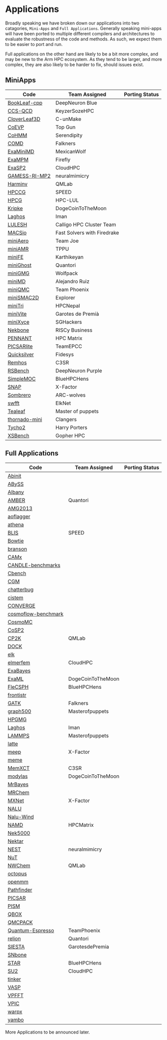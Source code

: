 # Applications

Broadly speaking we have broken down our applications into two catagories, `Mini-Apps` and `Full Applications`.
Generally speaking mini-apps will have been ported to multiple different compilers and architectures to evaluate the robustness of the code and methods.
As such, we expect them to be easier to port and run.

Full applications on the other hand are likely to be a bit more complex, and may be new to the Arm HPC ecosystem.
As they tend to be larger, and more complex, they are also likely to be harder to fix, should issues exist.

## MiniApps

| Code                                              | Team Assigned                 | Porting Status |
|---------------------------------------------------|-------------------------------|----------------|
| [BookLeaf-cpp](MiniApps/BookLeaf-cpp/README.md)   | DeepNeuron Blue               |                |
| [CCS-QCD](MiniApps/ccs-qcd/README.md)             | KeyzerSozeHPC                 |                |
| [CloverLeaf3D](MiniApps/CloverLeaf3D/README.md)   | C-unMake                      |                |
| [CoEVP](MiniApps/CoEVP/README.md)                 | Top Gun                       |                |
| [CoHMM](MiniApps/CoHMM/README.md)                 | Serendipity                   |                |
| [COMD](MiniApps/comd/README.md)                   | Falkners                      |                |
| [ExaMiniMD](MiniApps/ExaMiniMD/README.md)         | MexicanWolf                   |                |
| [ExaMPM](MiniApps/ExaMPM/README.md)               | Firefly                       |                |
| [ExaSP2](MiniApps/ExaSP2/README.md)               | CloudHPC                      |                |
| [GAMESS-RI-MP2](MiniApps/GAMESS-RI-MP2/README.md) | neuralmimicry                 |                |
| [Harminv](MiniApps/harminv/README.md)             | QMLab                         |                |
| [HPCCG](MiniApps/HPCCG/README.md)                 | SPEED                         |                |
| [HPCG](MiniApps/HPCG/README.md)                   | HPC-LUL                       |                |
| [Kripke](MiniApps/kripke/README.md)               | DogeCoinToTheMoon             |                |
| [Laghos](MiniApps/laghos/README.md)               | Iman                          |                |
| [LULESH](MiniApps/LULESH/README.md)               | Calligo HPC Cluster Team      |                |
| [MACSio](MiniApps/MACSio/README.md)               | Fast Solvers with Firedrake   |                |
| [miniAero](MiniApps/miniAero/README.md)           | Team Joe                      |                |
| [miniAMR](MiniApps/miniAMR/README.md)             | TPPU                          |                |
| [miniFE](MiniApps/miniFE/README.md)               | Karthikeyan                   |                |
| [miniGhost](MiniApps/miniGhost/README.md)         | Quantori                      |                |
| [miniGMG](Applications/minigmg/README.md)         | Wolfpack                      |                |
| [miniMD](MiniApps/miniMD/README.md)               | Alejandro Ruiz                |                |
| [miniQMC](MiniApps/miniQMC/README.md)             | Team Phoenix                  |                |
| [miniSMAC2D](MiniApps/miniSMAC2D/README.md)       | Explorer                      |                |
| [miniTri](MiniApps/miniTri/README.md)             | HPCNepal                      |                |
| [miniVite](MiniApps/miniVite/README.md)           | Garotes de Premià             |                |
| [miniXyce](MiniApps/miniXyce/README.md)           | SGHackers                     |                |
| [Nekbone](MiniApps/nekbone/README.md)             | RISCy Business                |                |
| [PENNANT](MiniApps/PENNANT/README.md)             | HPC Matrix                    |                |
| [PICSARlite](MiniApps/PICSARlite/README.md)       | TeamEPCC                      |                |
| [Quicksilver](MiniApps/Quicksilver/README.md)     | Fidesys                       |                |
| [Remhos](MiniApps/Remhos/README.md)               | C3SR                          |                |
| [RSBench](MiniApps/RSBench/README.md)             | DeepNeuron Purple             |                |
| [SimpleMOC](MiniApps/SimpleMOC/README.md)         | BlueHPCHens                   |                |
| [SNAP](MiniApps/SNAP/README.md)                   | X-Factor                      |                |
| [Sombrero](MiniApps/sombrero/README.md)           | ARC-wolves                    |                |
| [swfft](MiniApps/swfft/README.md)                 | ElkNet                        |                |
| [Tealeaf](MiniApps/Tealeaf/README.md)             | Master of puppets             |                |
| [thornado-mini](MiniApps/thornado-mini/README.md) | Clangers                      |                |
| [Tycho2](MiniApps/tycho2/README.md)               | Harry Porters                 |                |
| [XSBench](MiniApps/XSBench/README.md)             | Gopher HPC                    |                |



## Full Applications

| Code                                                              | Team Assigned    | Porting Status |
|-------------------------------------------------------------------|------------------|----------------|
| [Abinit](Applications/abinit/README.md)                           |                  |                |
| [ABySS](Applications/abyss/README.md)                             |                  |                |
| [Albany](Applications/albany/README.md)                           |                  |                |
| [AMBER](Applications/amber/README.md)                             | Quantori         |                |
| [AMG2013](Applications/amg2013/README.md)                         |                  |                |
| [aoflagger](Applications/aoflagger/README.md)                     |                  |                |
| [athena](Applications/athena/README.md)                           |                  |                |
| [BLIS](Applications/blis/README.md)                               | SPEED            |                |
| [Bowtie](Applications/bowtie/README.md)                           |                  |                |
| [branson](Applications/branson/README.md)                         |                  |                |
| [CAMx](Applications/camx/README.md)                               |                  |                |
| [CANDLE-benchmarks](Applications/candle-benchmarks/README.md)     |                  |                |
| [Cbench](Applications/cbench/README.md)                           |                  |                |
| [CGM](Applications/cgm/README.md)                                 |                  |                |
| [chatterbug](Applications/chatterbug/README.md)                   |                  |                |
| [cistem](Applications/cistem/README.md)                           |                  |                |
| [CONVERGE](Applications/converge/README.md)                       |                  |                |
| [cosmoflow-benchmark](Applications/cosmoflow-benchmark/README.md) |                  |                |
| [CosmoMC](Applications/cosmomc/README.md)                         |                  |                |
| [CoSP2](Applications/cosp2/README.md)                             |                  |                |
| [CP2K](Applications/cp2k/README.md)                               | QMLab            |                |
| [DOCK](Applications/dock/README.md)                               |                  |                |
| [elk](Applications/elk/README.md)                                 |                  |                |
| [elmerfem](Applications/elmerfem/README.md)                       | CloudHPC         |                |
| [ExaBayes](Applications/exabayes/README.md)                       |                  |                |
| [ExaML](Applications/examl/README.md)                             | DogeCoinToTheMoon|                |
| [FleCSPH](Applications/flecsph/README.md)                         | BlueHPCHens      |                |
| [frontistr](Applications/frontistr/README.md)                     |                  |                |
| [GATK](Applications/gatk/README.md)                               | Falkners         |                |
| [graph500](Applications/graph500/README.md)                       | Masterofpuppets  |                |
| [HPGMG](Applications/hpgmg/README.md)                             |                  |                |
| [Laghos](Applications/laghos/README.md)                           | Iman             |                |
| [LAMMPS](Applications/lammps/README.md)                           | Masterofpuppets  |                |
| [latte](Applications/latte/README.md)                             |                  |                |
| [meep](Applications/meep/README.md)                               | X-Factor         |                |
| [meme](Applications/meme/README.md)                               |                  |                |
| [MemXCT](Applications/memxct/README.md)                           | C3SR             |                |
| [modylas](Applications/modylas/README.md)                         | DogeCoinToTheMoon|                |
| [MrBayes](Applications/mrbayes/README.md)                         |                  |                |
| [MRChem](Applications/mrchem/README.md)                           |                  |                |
| [MXNet](Applications/mxnet/README.md)                             | X-Factor         |                |
| [NALU](Applications/nalu/README.md)                               |                  |                |
| [Nalu-Wind](Applications/nalu-wind/README.md)                     |                  |                |
| [NAMD](Applications/namd/README.md)                               | HPCMatrix        |                |
| [Nek5000](Applications/nek5000/README.md)                         |                  |                |
| [Nektar](Applications/nektar/README.md)                           |                  |                |
| [NEST](Applications/nest/README.md)                               | neuralmimicry    |                |
| [NuT](Applications/nut/README.md)                                 |                  |                |
| [NWChem](Applications/nwchem/README.md)                           | QMLab            |                |
| [octopus](Applications/octopus/README.md)                         |                  |                |
| [openmm](Applications/openmm/README.md)                           |                  |                |
| [Pathfinder](Applications/pathfinder/README.md)                   |                  |                |
| [PICSAR](Applications/picsar/README.md)                           |                  |                |
| [PISM](Applications/pism/README.md)                               |                  |                |
| [QBOX](Applications/qbox/README.md)                               |                  |                |
| [QMCPACK](Applications/qmcpack/README.md)                         |                  |                |
| [Quantum-Espresso](Applications/quantum-espresso/README.md)       | TeamPhoenix      |                |
| [relion](Applications/relion/README.md)                           | Quantori         |                |
| [SIESTA](Applications/siesta/README.md)                           | GarotesdePremia  |                |
| [SNbone](Applications/snbone/README.md)                           |                  |                |
| [STAR](Applications/star/README.md)                               | BlueHPCHens      |                |
| [SU2](Applications/su2/README.md)                                 | CloudHPC         |                |
| [tinker](Applications/tinker/README.md)                           |                  |                |
| [VASP](Applications/vasp/README.md)                               |                  |                |
| [VPFFT](Applications/vpfft/README.md)                             |                  |                |
| [VPIC](Applications/vpic/README.md)                               |                  |                |
| [warpx](Applications/warpx/README.md)                             |                  |                |
| [yambo](Applications/yambo/README.md)                             |                  |                |

More Applications to be announced later.

